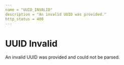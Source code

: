 ```yaml
---
name = "UUID_INVALID"
description = "An invalid UUID was provided."
http_status = 400
---
```


# UUID Invalid

An invalid UUID was provided and could not be parsed.
